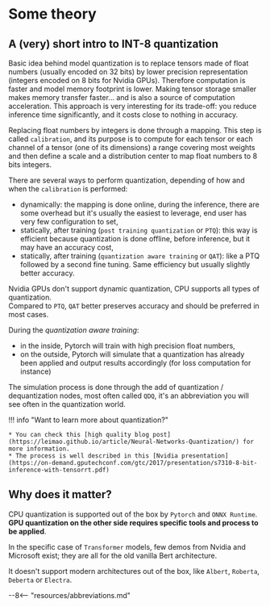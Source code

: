 # Some theory

## A (very) short intro to INT-8 quantization

Basic idea behind model quantization is to replace tensors made of float numbers (usually encoded on 32 bits) by lower precision representation (integers encoded on 8 bits for Nvidia GPUs).
Therefore computation is faster and model memory footprint is lower. Making tensor storage smaller makes memory transfer faster... and is also a source of computation acceleration.
This approach is very interesting for its trade-off: you reduce inference time significantly, and it costs close to nothing in accuracy.

Replacing float numbers by integers is done through a mapping.
This step is called `calibration`, and its purpose is to compute for each tensor or each channel of a tensor (one of its dimensions) a range covering most weights and then define a scale and a distribution center to map float numbers to 8 bits integers.

There are several ways to perform quantization, depending of how and when the `calibration` is performed:

* dynamically: the mapping is done online, during the inference, there are some overhead but it's usually the easiest to leverage, end user has very few configuration to set,
* statically, after training (`post training quantization` or `PTQ`): this way is efficient because quantization is done offline, before inference, but it may have an accuracy cost,
* statically, after training (`quantization aware training` or `QAT`): like a PTQ followed by a second fine tuning. Same efficiency but usually slightly better accuracy.

Nvidia GPUs don't support dynamic quantization, CPU supports all types of quantization.  
Compared to `PTQ`, `QAT` better preserves accuracy and should be preferred in most cases.

During the *quantization aware training*:

* in the inside, Pytorch will train with high precision float numbers,
* on the outside, Pytorch will simulate that a quantization has already been applied and output results accordingly (for loss computation for instance)

The simulation process is done through the add of quantization / dequantization nodes, most often called `QDQ`, it's an abbreviation you will see often in the quantization world.

!!! info "Want to learn more about quantization?"

    * You can check this [high quality blog post](https://leimao.github.io/article/Neural-Networks-Quantization/) for more information.
    * The process is well described in this [Nvidia presentation](https://on-demand.gputechconf.com/gtc/2017/presentation/s7310-8-bit-inference-with-tensorrt.pdf)

## Why does it matter?

CPU quantization is supported out of the box by `Pytorch` and `ONNX Runtime`.
**GPU quantization on the other side requires specific tools and process to be applied**.

In the specific case of `Transformer` models, few demos from Nvidia and Microsoft exist; they are all for the old vanilla Bert architecture.

It doesn't support modern architectures out of the box, like `Albert`, `Roberta`, `Deberta` or `Electra`.

--8<-- "resources/abbreviations.md"